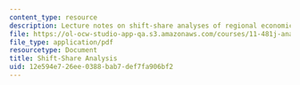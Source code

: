 ```yaml
---
content_type: resource
description: Lecture notes on shift-share analyses of regional economics.
file: https://ol-ocw-studio-app-qa.s3.amazonaws.com/courses/11-481j-analyzing-and-accounting-for-regional-economic-growth-spring-2009/12e594e726ee0388bab7def7fa906bf2_MIT11_481Js09_lec21.pdf
file_type: application/pdf
resourcetype: Document
title: Shift-Share Analysis
uid: 12e594e7-26ee-0388-bab7-def7fa906bf2
---
```

